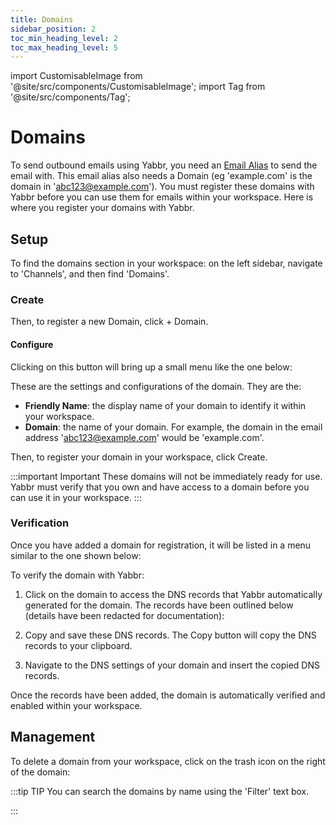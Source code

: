 ```yaml
---
title: Domains
sidebar_position: 2
toc_min_heading_level: 2
toc_max_heading_level: 5
---
```




import CustomisableImage from '@site/src/components/CustomisableImage';
import Tag from '@site/src/components/Tag';

# Domains

To send outbound emails using Yabbr, you need an [Email Alias](./email.md#email-aliases) to send the email with. This email alias also needs a Domain (eg 'example.com' is the domain in 'abc123@example.com'). You must register these domains with Yabbr before you can use them for emails within your workspace. Here is where you register your domains with Yabbr.


## Setup

To find the domains section in your workspace: on the left sidebar, navigate to 'Channels', and then find 'Domains'.

<CustomisableImage src="/img/domains-nav.png" alt="Domains on the Sidebar" width="300" />

### Create

Then, to register a new Domain, click <Tag colour="#1582d8" borderColour="#1582d8" fontColour="#FFFFFF">+ Domain</Tag>.

<CustomisableImage src="/img/domains-new.png" alt="New Domain" width="550" />

#### Configure

Clicking on this button will bring up a small menu like the one below:

<CustomisableImage src="/img/domains-menu.png" alt="Domain Configuration" width="450" />

These are the settings and configurations of the domain. They are the:
- **Friendly Name**: the display name of your domain to identify it within your workspace.
- **Domain**: the name of your domain. For example, the domain in the email address 'abc123@example.com' would be 'example.com'.

Then, to register your domain in your workspace, click <Tag colour="#1582d8" borderColour="#1582d8" fontColour="#FFFFFF">Create</Tag>.

:::important Important
These domains will not be immediately ready for use. Yabbr must verify that you own and have access to a domain before you can use it in your workspace.
:::

### Verification

Once you have added a domain for registration, it will be listed in a menu similar to the one shown below:

<CustomisableImage src="/img/domains-overview.png" alt="Domains Menu" width="550" />

To verify the domain with Yabbr:

1. Click on the domain to access the DNS records that Yabbr automatically generated for the domain. The records have been outlined below (details have been redacted for documentation):

<CustomisableImage src="/img/domain-record.png" alt="Domain Records" width="550" />

2. Copy and save these DNS records. The <Tag colour="#FFFFFF" borderColour="#1582d8" fontColour="#1582d8">Copy</Tag> button will copy the DNS records to your clipboard.

3. Navigate to the DNS settings of your domain and insert the copied DNS records.

Once the records have been added, the domain is automatically verified and enabled within your workspace.


## Management

To delete a domain from your workspace, click on the trash icon on the right of the domain:

<CustomisableImage src="/img/domains-delete.png" alt="Delete Domains" width="550" />

:::tip TIP
You can search the domains by name using the 'Filter' text box.

<CustomisableImage src="/img/filter.png" alt="Search Domains" width="400" />

:::




